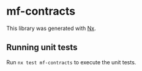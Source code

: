 # mf-contracts

This library was generated with [Nx](https://nx.dev).

## Running unit tests

Run `nx test mf-contracts` to execute the unit tests.
